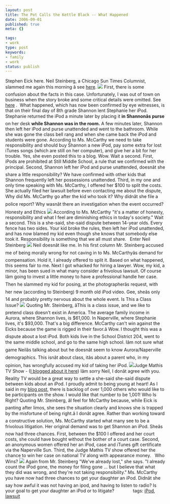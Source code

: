 ```yaml
---
layout: post
title: The Pot Calls the Kettle Black -- What Happened
date: 2006-09-01
published: true
meta: {}

tags:
- work
type: post
keywords:
- family
- work
status: publish
---
```



Stephen Eick here. Neil Steinberg, a Chicago Sun Times Columnist, slammed me again this morning â see [here](http://www.suntimes.com/output/steinberg/cst-nws-stein01.html).  [![](http://blog.andyeick.com/content/binary/WindowsLiveWriter/ThePotCallstheKettleBlack_9F16/truth3.jpg)](http://www.suntimes.com/index/steinberg.html) First, there is some confusion about the facts in this case. Unfortunately, I was out of town on business when the story broke and some critical details were omitted. See [here](http://blog.andyeick.com/2006/08/11/My+Daughter+14+Sued+Over+An+IPod+Nano.aspx) .  What happened, which has now been confirmed by eye witnesses, is that on their final day of 8th grade Shannon lent Stephanie her iPod. Stephanie returned the iPod a minute later by placing it **in Shannonâs purse** on her desk **while Shannon was in the room.** A few minutes later, Shannon then left her iPod and purse unattended and went to the bathroom. While she was gone the class bell rang and when she came back the iPod and students were gone.  According to Ms. McCarthy we need to take responsibility and should buy Shannon a new iPod, pay some extra for lost iTunes songs (which are still on her computer), and give her a bit for her trouble. Yes, she even posted this to a blog. Wow. Wait a second. First, iPods are prohibited at Still Middle School, a rule that we confirmed with the principal. Second, Shannon left her iPod and purse unattended, doesnât she share a little responsibility? We have confirmed with other kids that Shannon frequently left her possessions unattended. Third, in my one and only time speaking with Ms. McCarthy, I offered her $100 to split the costs. She actually filed her lawsuit before even contacting me about the dispute, Why did Ms. McCarthy go after the kid who took it? Why didnât she file a police report? Why wasnât there an investigation when the event occurred?  Honesty and Ethics  [![](http://blog.andyeick.com/content/binary/WindowsLiveWriter/ThePotCallstheKettleBlack_9F16/coffee3.jpg)](http://www.flickr.com/photos/41096644@N00/140113496) According to Ms. McCarthy "it's a matter of honesty, responsibility and what I feel are diminishing ethics in today's society." Wait a second. This is a she-said, she-said dispute between 14-year olds. Every fence has two sides. Your kid broke the rules, then left her iPod unattended, and has now blamed my kid even though she knows that somebody else took it. Responsibility is something that we all must share.     Enter Neil Steinberg  ![](http://blog.andyeick.com/content/binary/WindowsLiveWriter/ThePotCallstheKettleBlack_9F16/steinberg6.jpg) Neil doesnât like me. In his first column Mr. Steinberg accused me of being morally wrong for not caving in to Ms. McCarthyâs demand for compensation. Hold it, I already offered to split it. Based on what happened, this seems fair to me. Next I got whacked for hiring a lawyer. Wow, my kid, a minor, has been sued in what many consider a frivolous lawsuit. Of course Iâm going to invest a little money to have a professional handle her case. Then he slammed my kid for posing, at the photographerâs request, with her new (according to Steinberg) 9 month old iPod video. Gee, sheâs only 14 and probably pretty nervous about the whole event.   Is This a Class Issue?  [![](http://blog.andyeick.com/content/binary/WindowsLiveWriter/ThePotCallstheKettleBlack_9F16/class3.jpg)](http://www.flickr.com/photo_zoom.gne?id=84865155&size=o) Quoting Mr. Steinberg, âThis is a class issue, and we like to pretend class doesn't exist in America. The average family income in Aurora, where Shannon lives, is $61,000. In Naperville, where Stephanie lives, it's $93,000. That's a big difference. McCarthy can't win against the Eicks because the game is rigged in their favor.â  Wow. I thought this was a dispute about a lost iPod. Both kids live in the School District 204, went to the same middle school, and go to the same high school. Iâm not sure what game Neilâs talking about but he doesnât seem to know Aurora/Naperville demographics. This isnât about class, itâs about a parent who, in my opinion, has wrongfully accused my kid of taking her iPod.  [![](http://www.askjudgemathis.com/judgecut2.jpg)](http://www.askjudgemathis.com/show.html)Judge Mathis TV Show - ([I blogged about it here](http://blog.andyeick.com/2006/08/31/Almost+Settled+The+IPod+Dispute+On+Judge+Mathis+TV+Show.aspx))  Iâm sorry Neil, I donât agree with you. Reality TV would be a great way to settle a she-said she-said dispute between kids about an iPod. I proudly admit to being young at heart! As I said in my [blog post](http://blog.andyeick.com/2006/08/31/Almost+Settled+The+IPod+Dispute+On+Judge+Mathis+TV+Show.aspx), there is backlog of over 1,000 others who would like to be participants on the show. I would like that number to be 1,001!  Who Is Right?  Quoting Mr. Steinberg, âI feel for McCarthy because, while Eick is panting after limos, she sees the situation clearly and knows she is trapped by the misfortune of being right.â I donât agree. Rather than working toward a constructive solution, Ms. McCarthy started what many see to be a frivolous litigation. Her original demand was to get Shannon an iPod. Sheâs now had three chances. First, between the $100 I offered and her court costs, she could have bought without the bother of a court case. Second, an anonymous women offered her an iPod, case and iTunes gift certificate via the Naperville Sun. Third, the Judge Mathis TV show offered her the chance to win her case on national TV along with appearance money.     Who Wins?  [![](http://blog.andyeick.com/content/binary/WindowsLiveWriter/ThePotCallstheKettleBlack_9F16/justice4.jpg)](http://www.flickr.com/photos/41096644@N00/140113496) Again from Mr. Steinberg "We've already lost," she says. "I already count the iPod gone, the money for filing gone ... but I believe that what they did was wrong, and they're not taking responsibility." Ms. McCarthy you have now had three chances to get your daughter an iPod. Didnât she say how awful it was not having an ipod, and having to listen to radio? Is your goal to get your daughter an iPod or to litigate?                tags: [iPod](http://technorati.com/tag/iPod), [lawsuit](http://technorati.com/tag/lawsuit)

